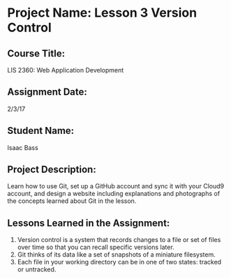 # Project Name:  Lesson 3 Version Control

## Course Title:
LIS 2360:  Web Application Development

## Assignment Date:  
2/3/17

## Student Name:  
Isaac Bass

## Project Description:
Learn how to use Git, set up a GitHub account and sync it with your Cloud9 account, and design a website including explanations and photographs of the concepts learned about Git in the lesson.

## Lessons Learned in the Assignment:
1. Version control is a system that records changes to a file or set of files over time so that you can recall specific versions later.
2. Git thinks of its data like a set of snapshots of a miniature filesystem.
3. Each file in your working directory can be in one of two states: tracked or untracked.
